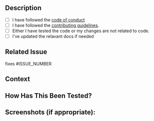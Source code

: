 ## Description

- [ ] I have followed the [code of conduct](https://github.com/curl/curl/blob/master/docs/CODE_OF_CONDUCT.md)
- [ ] I have followed the [contributing guidelines](https://github.com/curl/curl/blob/master/.github/CONTRIBUTING.md).
- [ ] Either I have tested the code or my changes are not related to code.
- [ ] I've updated the relavant docs if needed

## Related Issue

fixes #ISSUE_NUMBER

## Context

## How Has This Been Tested?

## Screenshots (if appropriate):
